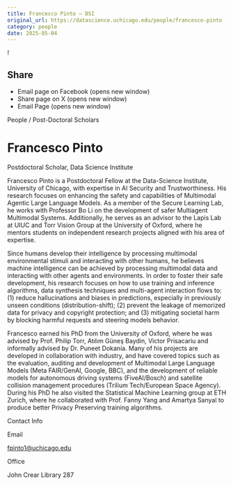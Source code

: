 ```yaml
---
title: Francesco Pinto – DSI
original_url: https://datascience.uchicago.edu/people/francesco-pinto
category: people
date: 2025-05-04
---
```


<!-- Table-like structure detected -->

!

## Share

* Email page on Facebook (opens new window)
* Share page on X (opens new window)
* Email Page (opens new window)

<!-- Table-like structure detected -->

People / Post-Doctoral Scholars

# Francesco Pinto

Postdoctoral Scholar, Data Science Institute

Francesco Pinto is a Postdoctoral Fellow at the Data-Science Institute, University of Chicago, with expertise in AI Security and Trustworthiness. His research focuses on enhancing the safety and capabilities of Multimodal Agentic Large Language Models. As a member of the Secure Learning Lab, he works with Professor Bo Li on the development of safer Multiagent Multimodal Systems. Additionally, he serves as an advisor to the Lapis Lab at UIUC and Torr Vision Group at the University of Oxford, where he mentors students on independent research projects aligned with his area of expertise.

Since humans develop their intelligence by processing multimodal environmental stimuli and interacting with other humans, he believes machine intelligence can be achieved by processing multimodal data and interacting with other agents and environments. In order to foster their safe development, his research focuses on how to use training and inference algorithms, data synthesis techniques and multi-agent interaction flows to: (1) reduce hallucinations and biases in predictions, especially in previously unseen conditions (distribution-shift); (2) prevent the leakage of memorized data for privacy and copyright protection; and (3) mitigating societal harm by blocking harmful requests and steering models behavior.

Francesco earned his PhD from the University of Oxford, where he was advised by Prof. Philip Torr, Atılım Güneş Baydin, Victor Prisacariu and informally advised by Dr. Puneet Dokania. Many of his projects are developed in collaboration with industry, and have covered topics such as the evaluation, auditing and development of Multimodal Large Language Models (Meta FAIR/GenAI, Google, BBC), and the development of reliable models for autonomous driving systems (FiveAI/Bosch) and satellite collision management procedures (Trilium Tech/European Space Agency). During his PhD he also visited the Statistical Machine Learning group at ETH Zurich, where he collaborated with Prof. Fanny Yang and Amartya Sanyal to produce better Privacy Preserving training algorithms.

Contact Info

Email

[fpinto1@uchicago.edu](mailto:fpinto1@uchicago.edu)

Office

John Crear Library 287